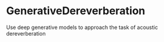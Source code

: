 # GenerativeDereverberation
 Use deep generative  models to approach the task of acoustic dereverberation
